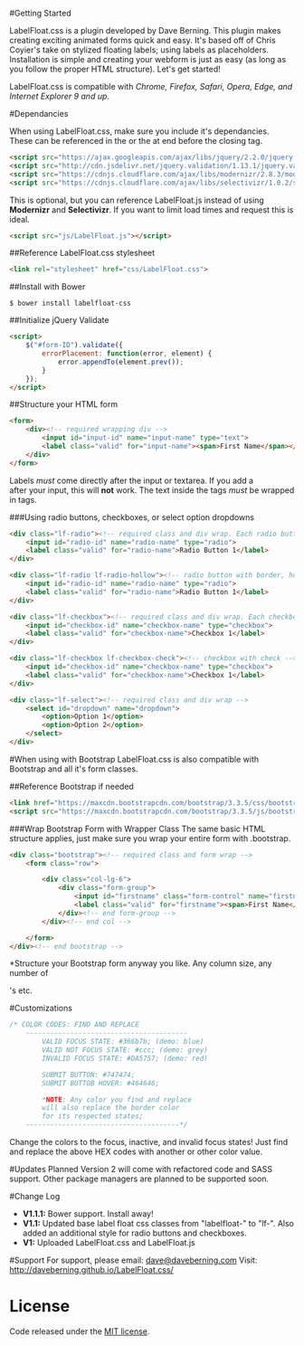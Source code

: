 #Getting Started

LabelFloat.css is a plugin developed by Dave Berning. This plugin makes creating exciting animated forms quick and easy. It's based off of Chris Coyier's take on stylized floating labels; using labels as placeholders. Installation is simple and creating your webform is just as easy (as long as you follow the proper HTML structure). Let's get started!

LabelFloat.css is compatible with *Chrome, Firefox, Safari, Opera, Edge, and Internet Explorer 9 and up*.

#Dependancies

When using LabelFloat.css, make sure you include it's dependancies. These can be referenced in the *<head>* or the at end before the closing *</body>* tag.

```html
<script src="https://ajax.googleapis.com/ajax/libs/jquery/2.2.0/jquery.min.js"></script>
<script src="http://cdn.jsdelivr.net/jquery.validation/1.13.1/jquery.validate.min.js"></script><!-- jQuery Validate CDN -->
<script src="https://cdnjs.cloudflare.com/ajax/libs/modernizr/2.8.3/modernizr.js"></script><!-- Modernizr CDN -->
<script src="https://cdnjs.cloudflare.com/ajax/libs/selectivizr/1.0.2/selectivizr-min.js"></script><!-- Selectivir CDN -->
```

This is optional, but you can reference LabelFloat.js instead of using **Modernizr** and **Selectivizr**. If you want to limit load times and request this is ideal.

```html
<script src="js/LabelFloat.js"></script>
```

##Reference LabelFloat.css stylesheet
```html
<link rel="stylesheet" href="css/LabelFloat.css">
```

##Install with Bower
```
$ bower install labelfloat-css
```


##Initialize jQuery Validate
```html
<script>
	$("#form-ID").validate({
		errorPlacement: function(error, element) {
			error.appendTo(element.prev());
		}
	});
</script>
```

##Structure your HTML form
```html
<form>
	<div><!-- required wrapping div -->
		<input id="input-id" name="input-name" type="text">
		<label class="valid" for="input-name"><span>First Name</span></label><!-- Required class="valid" and span tag -->
	</div>
</form>
```
Labels *must* come directly after the input or textarea. If you add a <br> after your input, this will **not** work. The text inside the <label> tags *must* be wrapped in <span> tags.

###Using radio buttons, checkboxes, or select option dropdowns
```html
<div class="lf-radio"><!-- required class and div wrap. Each radio button in its own div. -->
	<input id="radio-id" name="radio-name" type="radio">
	<label class="valid" for="radio-name">Radio Button 1</label>
</div>

<div class="lf-radio lf-radio-hollow"><!-- radio button with border, hollow center -->
	<input id="radio-id" name="radio-name" type="radio">
	<label class="valid" for="radio-name">Radio Button 1</label>
</div>

<div class="lf-checkbox"><!-- required class and div wrap. Each checkbox in its own div. -->
	<input id="checkbox-id" name="checkbox-name" type="checkbox">
	<label class="valid" for="checkbox-name">Checkbox 1</label>
</div>

<div class="lf-checkbox lf-checkbox-check"><!-- checkbox with check -->
	<input id="checkbox-id" name="checkbox-name" type="checkbox">
	<label class="valid" for="checkbox-name">Checkbox 1</label>
</div>

<div class="lf-select"><!-- required class and div wrap -->
	<select id="dropdown" name="dropdown">
		<option>Option 1</option>
		<option>Option 2</option>
	</select>
</div>
```

#When using with Bootstrap
LabelFloat.css is also compatible with Bootstrap and all it's form classes.

##Reference Bootstrap if needed
```html
<link href="https://maxcdn.bootstrapcdn.com/bootstrap/3.3.5/css/bootstrap.min.css" rel="stylesheet" type="text/css">
<script src="https://maxcdn.bootstrapcdn.com/bootstrap/3.3.5/js/bootstrap.min.js"></script>
```

###Wrap Bootstrap Form with Wrapper Class
The same basic HTML structure applies, just make sure you wrap your entire form with .bootstrap.
```html
<div class="bootstrap"><!-- required class and form wrap -->
	<form class="row">

		<div class="col-lg-6">
			<div class="form-group">
				<input id="firstname" class="form-control" name="firstname" type="text">
				<label class="valid" for="firstname"><span>First Name</span></label>
			</div><!-- end form-group -->
		</div><!-- end col -->

	</form>
</div><!-- end bootstrap -->
```
*Structure your Bootstrap form anyway you like. Any column size, any number of <div>'s etc.

#Customizations
```css
/* COLOR CODES: FIND AND REPLACE
	----------------------------------------
	    VALID FOCUS STATE: #366b7b; (demo: blue)
	    VALID NOT FOCUS STATE: #ccc; (demo: grey)
	    INVALID FOCUS STATE: #DA5757; (demo: red)

	    SUBMIT BUTTON: #747474;
	    SUBMIT BUTTOB HOVER: #464646;

	    *NOTE: Any color you find and replace
	    will also replace the border color
	    for its respected states;
	--------------------------------------*/
```
Change the colors to the focus, inactive, and invalid focus states! Just find and replace the above HEX codes with another or other color value.

#Updates Planned
Version 2 will come with refactored code and SASS support. Other package managers are planned to be supported soon.

#Change Log
* **V1.1.1:** Bower support. Install away!
* **V1.1:** Updated base label float css classes from "labelfloat-" to "lf-". Also added an additional style for radio buttons and checkboxes.
* **V1:** Uploaded LabelFloat.css and LabelFloat.js

#Support
For support, please email: dave@daveberning.com
Visit: http://daveberning.github.io/LabelFloat.css/

# License
Code released under the [MIT license](https://github.com/daveberning/LabelFloat.css/blob/master/LICENSE.md).
